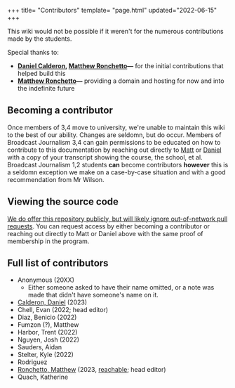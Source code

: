 +++
title= "Contributors"
template= "page.html"
updated="2022-06-15"
+++

This wiki would not be possible if it weren't for the numerous contributions made by the students.

Special thanks to:
  - **[Daniel Calderon](https://cyckl.net), [Matthew Ronchetto](https://maatt.fr)&mdash;** for the initial contributions that helped build this 
  - **[Matthew Ronchetto](https://maatt.fr)&mdash;** providing a domain and hosting for now and into the indefinite future

## Becoming a contributor
Once members of 3,4 move to university, we're unable to maintain this wiki to the best of our ability. Changes are seldomn, but do occur. Members of Broadcast Journalism 3,4 can gain permissions to be educated on how to contribute to this documentation by reaching out directly to [Matt](https://maatt.fr) or [Daniel](https://cyckl.net) with a copy of your transcript showing the course, the school, et al. Broadcast Journalism 1,2 students **can** become contributors **however** this is a seldomn exception we make on a case-by-case situation and with a good recommendation from Mr Wilson.

## Viewing the source code
[We do offer this repository publicly, but will likely ignore out-of-network pull requests](https://github.com/srfalcon5/wiki). You can request access by either becoming a contributor or reaching out directly to Matt or Daniel above with the same proof of membership in the program.

## Full list of contributors
- Anonymous (20XX)
  - Either someone asked to have their name omitted, or a note was made that didn't have someone's name on it.
- [Calderon, Daniel](https://cyckl.net) (2023)
- Chell, Evan (2022; head editor)
- Diaz, Benicio (2022)
- Fumzon (?), Matthew
- Harbor, Trent (2022)
- Nguyen, Josh (2022)
- Sauders, Aidan
- Stelter, Kyle (2022)
- Rodriguez
- [Ronchetto, Matthew](https://maatt.fr) (2023, [reachable](https://maatt.fr/contact/); head editor)
- Quach, Katherine

